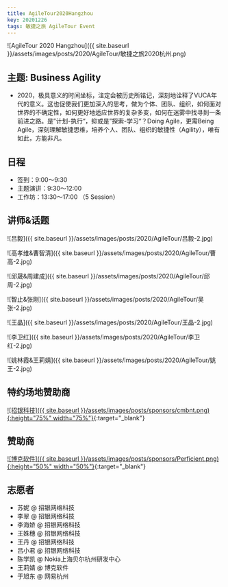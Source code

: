 ```yaml
---
title: AgileTour2020Hangzhou
key: 20201226
tags: 敏捷之旅 AgileTour Event
---
```

![AgileTour 2020 Hangzhou]({{ site.baseurl }}/assets/images/posts/2020/AgileTour/敏捷之旅2020杭州.png)

## 主题: Business Agility

- 2020，极具意义的时间坐标，注定会被历史所铭记，深刻地诠释了VUCA年代的意义。这也促使我们更加深入的思考，做为个体、团队、组织，如何面对世界的不确定性，如何更好地适应世界的复杂多变，如何在迷雾中找寻到一条前进之路。是”计划-执行“，抑或是”探索-学习“？Doing Agile，更需Being Agile，深刻理解敏捷思维，培养个人、团队、组织的敏捷性（Agility），唯有如此，方能非凡。

## 日程
- 签到：9:00～9:30
- 主题演讲：9:30～12:00
- 工作坊：13:30～17:00 （5 Session）

<!--more-->

## 讲师&话题
![吕毅]({{ site.baseurl }}/assets/images/posts/2020/AgileTour/吕毅-2.jpg)

![高孝维&曹智清]({{ site.baseurl }}/assets/images/posts/2020/AgileTour/曹高-2.jpg)

![邱晟&周建成]({{ site.baseurl }}/assets/images/posts/2020/AgileTour/邱周-2.jpg)

![智止&张刚]({{ site.baseurl }}/assets/images/posts/2020/AgileTour/吴张-2.jpg)

![王晶]({{ site.baseurl }}/assets/images/posts/2020/AgileTour/王晶-2.jpg)

![李卫红]({{ site.baseurl }}/assets/images/posts/2020/AgileTour/李卫红-2.jpg)

![姚林霞&王莉婧]({{ site.baseurl }}/assets/images/posts/2020/AgileTour/姚王-2.jpg)

## 特约场地赞助商

[![招银科技]({{ site.baseurl }}/assets/images/posts/sponsors/cmbnt.png){:height="75%" width="75%"}](http://cmbnt.cmbchina.com){:target="_blank"}

## 赞助商

[![博克软件]({{ site.baseurl }}/assets/images/posts/sponsors/Perficient.png){:height="50%" width="50%"}](http://www.perficient.com){:target="_blank"}


## 志愿者
- 苏妮 @ 招银网络科技
- 李翠 @ 招银网络科技
- 李海娇 @ 招银网络科技
- 王姝穗 @ 招银网络科技
- 王丹 @ 招银网络科技
- 吕小君 @ 招银网络科技
- 陈学凯 @ Nokia上海贝尔杭州研发中心
- 王莉婧 @ 博克软件
- 于旭东 @ 网易杭州